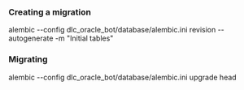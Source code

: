 ### Creating a migration
alembic --config dlc_oracle_bot/database/alembic.ini revision --autogenerate -m "Initial tables"


### Migrating
alembic --config dlc_oracle_bot/database/alembic.ini upgrade head